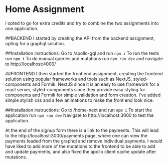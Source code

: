 # Home Assignment

I opted to go for extra credits and try to combine the two assignments into one application.

##BACKEND
I started by creating the API from the backend assignment, opting for a graphql solution.

##Installation instructions:
Go to /apollo-gql and run `npm i`
To run the tests run `npm t`
To do manual queries and mutations run `npm run dev` and navigate to http://localhost:4000/

##FRONTEND
I then started the front end assignment, creating the frontend solution using popular frameworks and tools such as NextJS, styled-components and Formik. NextJS since it is an easy to use framework for a react server, styled-components since they provide easy styling for components and Formik for simple validation and form creation. I've added simple stylish css and a few animations to make the front end look nice.

##Installation instructions:
Go to /home-next and run `npm i`
To start the application run `npm run dev`
Navigate to http://localhost:3000 to test the application.

At the end of the signup form there is a link to the payments. This will lead to the http://localhost:3000/payments page, where one can view the payments loaded from the graphql and remove individual payments.
I would have liked to add more of the mutations to the frontend to be able to add and update payments, and also fixed the apollo client cache update after mutations.
